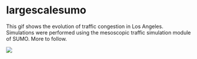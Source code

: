 # largescalesumo

This gif shows the evolution of traffic congestion in Los Angeles. Simulations were performed using the mesoscopic traffic simulation module of SUMO. 
More to follow. 

![](out2.gif)
